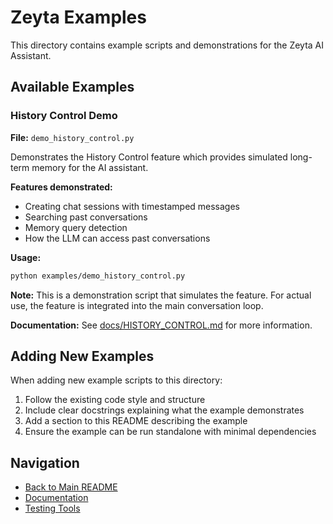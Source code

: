 # Zeyta Examples

This directory contains example scripts and demonstrations for the Zeyta AI Assistant.

## Available Examples

### History Control Demo
**File:** `demo_history_control.py`

Demonstrates the History Control feature which provides simulated long-term memory for the AI assistant.

**Features demonstrated:**
- Creating chat sessions with timestamped messages
- Searching past conversations
- Memory query detection
- How the LLM can access past conversations

**Usage:**
```bash
python examples/demo_history_control.py
```

**Note:** This is a demonstration script that simulates the feature. For actual use, the feature is integrated into the main conversation loop.

**Documentation:** See [docs/HISTORY_CONTROL.md](../docs/HISTORY_CONTROL.md) for more information.

## Adding New Examples

When adding new example scripts to this directory:

1. Follow the existing code style and structure
2. Include clear docstrings explaining what the example demonstrates
3. Add a section to this README describing the example
4. Ensure the example can be run standalone with minimal dependencies

## Navigation

- [Back to Main README](../README.md)
- [Documentation](../docs/)
- [Testing Tools](../testing/)
